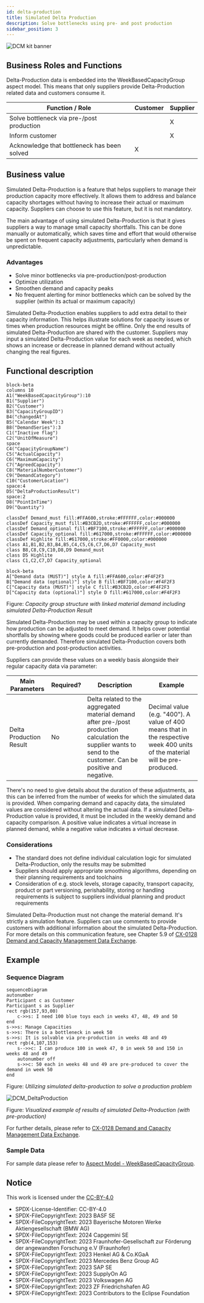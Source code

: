 ```yaml
---
id: delta-production
title: Simulated Delta Production
description: Solve bottlenecks using pre- and post production
sidebar_position: 3
---
```


![DCM kit banner](/img/kit-icons/dcm-kit-icon.svg)

## Business Roles and Functions

Delta-Production data is embedded into the WeekBasedCapacityGroup aspect model. This means that only suppliers provide Delta-Production related data and customers consume it.

|Function / Role|Customer|Supplier|
|-|-|-|
|Solve bottleneck via pre-/post production||X|
|Inform customer||X|
|Acknowledge that bottleneck has been solved|X||

## Business value

Simulated Delta-Production is a feature that helps suppliers to manage their production capacity more effectively. It allows them to address and balance capacity shortages without having to increase their actual or maximum capacity. Suppliers can choose to use this feature, but it is not mandatory.

The main advantage of using simulated Delta-Production is that it gives suppliers a way to manage small capacity shortfalls. This can be done manually or automatically, which saves time and effort that would otherwise be spent on frequent capacity adjustments, particularly when demand is unpredictable.

### Advantages

- Solve minor bottlenecks via pre-production/post-production
- Optimize utilization
- Smoothen demand and capacity peaks
- No frequent alerting for minor bottlenecks which can be solved by the supplier (within its actual or maximum capacity)

Simulated Delta-Production enables suppliers to add extra detail to their capacity information. This helps illustrate solutions for capacity issues or times when production resources might be offline. Only the end results of simulated Delta-Production are shared with the customer. Suppliers may input a simulated Delta-Production value for each week as needed, which shows an increase or decrease in planned demand without actually changing the real figures.

## Functional description

```mermaid
block-beta
columns 10
A1("WeekBasedCapacityGroup"):10
B1("Supplier")
B2("Customer")
B3("CapacityGroupID")
B4("changedAt")
B5("Calendar Week"):3
B8("DemandSeries"):3
C1("Inactive flag")
C2("UnitOfMeasure")
space
C4("CapacityGroupName")
C5("ActualCapacity")
C6("MaximumCapacity")
C7("AgreedCapacity")
C8("MaterialNumberCustomer")
C9("DemandCategory")
C10("CustomerLocation")
space:4
D5("DeltaProductionResult")
space:2
D8("PointInTime")
D9("Quantity")

classDef Demand_must fill:#FFA600,stroke:#FFFFFF,color:#000000
classDef Capacity_must fill:#B3CB2D,stroke:#FFFFFF,color:#000000
classDef Demand_optional fill:#BF7100,stroke:#FFFFFF,color:#000000
classDef Capacity_optional fill:#617000,stroke:#FFFFFF,color:#000000
classDef Highlite fill:#617000,stroke:#FF0000,color:#000000
class A1,B1,B2,B3,B4,B5,C4,C5,C6,C7,D6,D7 Capacity_must
class B8,C8,C9,C10,D8,D9 Demand_must
class D5 Highlite
class C1,C2,C7,D7 Capacity_optional
```

```mermaid
block-beta
A["Demand data (MUST)"] style A fill:#FFA600,color:#F4F2F3
B["Demand data (optional)"] style B fill:#BF7100,color:#F4F2F3
C["Capacity data (MUST)"] style C fill:#B3CB2D,color:#F4F2F3
D["Capacity data (optional)"] style D fill:#617000,color:#F4F2F3
```

Figure: *Capacity group structure with linked material demand including simulated Delta-Production Result*

Simulated Delta-Production may be used within a capacity group to indicate how production can be adjusted to meet demand. It helps cover potential shortfalls by showing where goods could be produced earlier or later than currently demanded. Therefore simulated Delta-Production covers both pre-production and post-production activities.

Suppliers can provide these values on a weekly basis alongside their regular capacity data via parameter:

| Main Parameters | Required? | Description | Example |
|-|-|-|-|
| Delta Production Result | No | Delta related to the aggregated material demand after pre-/post production calculation the supplier wants to send to the customer. Can be positive and negative.| Decimal value (e.g. "400"). A value of 400 means that in the respective week 400 units of the material will be pre-produced.|

There's no need to give details about the duration of these adjustments, as this can be inferred from the number of weeks for which the simulated data is provided.
When comparing demand and capacity data, the simulated values are considered without altering the actual data. If a simulated Delta-Production value is provided, it must be included in the weekly demand and capacity comparison. A positive value indicates a virtual increase in planned demand, while a negative value indicates a virtual decrease.

### Considerations

- The standard does not define individual calculation logic for simulated Delta-Production, only the results may be submitted
- Suppliers should apply appropriate smoothing algorithms, depending on their planning requirements and toolchains
- Consideration of e.g. stock levels, storage capacity, transport capacity, product or part versioning, perishability, storing or handling requirements is subject to suppliers individual planning and product requirements

Simulated Delta-Production must not change the material demand. It's strictly a simulation feature.
Suppliers can use comments to provide customers with additional information about the simulated Delta-Production. For more details on this communication feature, see Chapter 5.9 of [CX-0128 Demand and Capacity Management Data Exchange][StandardLibrary].

## Example

### Sequence Diagram

```mermaid
sequenceDiagram
autonumber
Participant c as Customer
Participant s as Supplier
rect rgb(157,93,00)
    c->>s: I need 100 blue toys each in weeks 47, 48, 49 and 50
end
s->>s: Manage Capacities
s->>s: There is a bottleneck in week 50
s->>s: It is solvable via pre-production in weeks 48 and 49
rect rgb(4,107,153)
    s-->>c: I can produce 100 in week 47, 0 in week 50 and 150 in weeks 48 and 49
    autonumber off
    s->>c: 50 each in weeks 48 und 49 are pre-produced to cover the demand in week 50
end
```

Figure: *Utilizing simulated delta-production to solve a production problem*

![DCM_DeltaProduction](./resources/business-process-delta-production-example-diagram.svg)

Figure: *Visualized example of results of simulated Delta-Production (with pre-production)*

For further details, please refer to [CX-0128 Demand and Capacity Management Data Exchange][StandardLibrary].

### Sample Data

For sample data please refer to [Aspect Model - WeekBasedCapacityGroup](../../software-development-view/model-capacity-group.md).

## Notice

This work is licensed under the [CC-BY-4.0](https://creativecommons.org/licenses/by/4.0/legalcode)

- SPDX-License-Identifier: CC-BY-4.0
- SPDX-FileCopyrightText: 2023 BASF SE
- SPDX-FileCopyrightText: 2023 Bayerische Motoren Werke Aktiengesellschaft (BMW AG)
- SPDX-FileCopyrightText: 2024 Capgemini SE
- SPDX-FileCopyrightText: 2023 Fraunhofer-Gesellschaft zur Förderung der angewandten Forschung e.V (Fraunhofer)
- SPDX-FileCopyrightText: 2023 Henkel AG & Co.KGaA
- SPDX-FileCopyrightText: 2023 Mercedes Benz Group AG
- SPDX-FileCopyrightText: 2023 SAP SE
- SPDX-FileCopyrightText: 2023 SupplyOn AG
- SPDX-FileCopyrightText: 2023 Volkswagen AG
- SPDX-FileCopyrightText: 2023 ZF Friedrichshafen AG
- SPDX-FileCopyrightText: 2023 Contributors to the Eclipse Foundation

[StandardLibrary]: https://catenax-ev.github.io/docs/next/standards/CX-0128-DemandandCapacityManagementDataExchange
